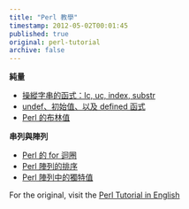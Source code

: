 ```yaml
---
title: "Perl 教學"
timestamp: 2012-05-02T00:01:45
published: true
original: perl-tutorial
archive: false
---
```



<b>純量</b>
* [操縱字串的函式：lc, uc, index, substr](/string-functions-length-lc-uc-index-substr)
* [undef、初始值、以及 defined 函式](/undef-and-defined-in-perl)
* [Perl 的布林值](/boolean-values-in-perl)

<!--
* <a href=""></a>
-->


<b>串列與陣列</b>
* [Perl 的 for 迴圈](/for-loop-in-perl)
* [Perl 陣列的排序](/sorting-arrays-in-perl)
* [Perl 陣列中的獨特值](/unique-values-in-an-array-in-perl)
<!--
* [Manipulating Perl arrays: shift, unshift, push, pop](https://perlmaven.com/manipulating-perl-arrays)
-->

For the original, visit the [Perl Tutorial in English](https://perlmaven.com/perl-tutorial)
